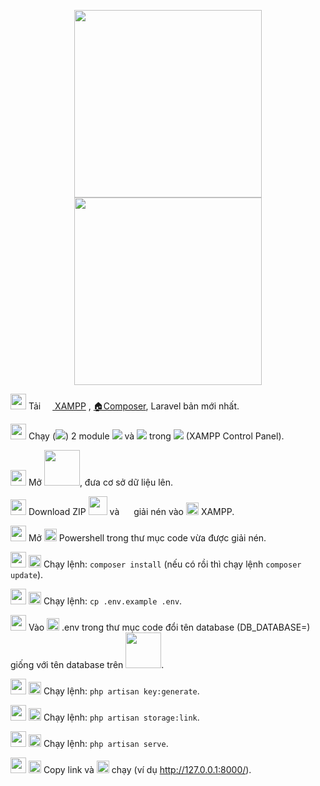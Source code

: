 <p align="center"><img src="https://media0.giphy.com/media/32mC2kXYWCsg0/giphy.gif" height="300"><img src="https://i.kym-cdn.com/entries/icons/original/000/022/255/tumblr_inline_o58r6dmSfe1suaed2_500.gif" height="300"></p>

<img src="https://img.shields.io/static/v1?label=&message=1&color=maroon" height="25"> Tải <a href="https://laravel.com" target="_blank"><img src="https://www.apachefriends.org/images/xampp-logo-ac950edf.svg" height="15" width="15"> XAMPP</a>
, [🏠Composer](https://getcomposer.org/download/), Laravel bản mới nhất.
 
<img src="https://img.shields.io/static/v1?label=&message=2&color=maroon" height="25"> Chạy (<img src="https://img.shields.io/static/v1?label=&message=Start&color=white">) 2 module <img src="https://img.shields.io/static/v1?label=&message=MySQL&color=white"> và <img src="https://img.shields.io/static/v1?label=&message=Apache&color=white"> trong <img src="https://img.shields.io/static/v1?label=&message=xampp-control.exe&color=orange"> (XAMPP Control Panel).
 
<img src="https://img.shields.io/static/v1?label=&message=3&color=maroon" height="25"> Mở <img src="https://upload.wikimedia.org/wikipedia/commons/9/95/PhpMyAdmin_logo.png" height="57">, đưa cơ sở dữ liệu lên.
 
<img src="https://img.shields.io/static/v1?label=&message=4&color=maroon" height="25"> Download ZIP <img src="https://img.shields.io/static/v1?label=&message=%20Code%E2%8F%B7%20&color=forestgreen" height="30"> và <img src="https://1.bp.blogspot.com/-6-vPdM5rU8A/W7LK84Feg-I/AAAAAAAACfI/iwW8lM-6WZkYW6Pl81JRBfDmqZ65vQJTQCLcBGAs/s0/hd_winrar_icon.png" height="15"> giải nén vào <img src="https://upload.wikimedia.org/wikipedia/commons/thumb/5/59/OneDrive_Folder_Icon.svg/2048px-OneDrive_Folder_Icon.svg.png" height="20"> XAMPP.
 
<img src="https://img.shields.io/static/v1?label=&message=5&color=maroon" height="25"> Mở <img src="https://cdn.iconscout.com/icon/free/png-256/powershell-3628993-3030218.png" height="20"> Powershell trong thư mục code vừa được giải nén.
 
<img src="https://img.shields.io/static/v1?label=&message=6&color=maroon" height="25"> <img src="https://cdn.iconscout.com/icon/free/png-256/powershell-3628993-3030218.png" height="20"> Chạy lệnh: `composer install` (nếu có rồi thì chạy lệnh `composer update`).
 
<img src="https://img.shields.io/static/v1?label=&message=7&color=maroon" height="25"> <img src="https://cdn.iconscout.com/icon/free/png-256/powershell-3628993-3030218.png" height="20"> Chạy lệnh: `cp .env.example .env`.
 
<img src="https://img.shields.io/static/v1?label=&message=8&color=maroon" height="25"> Vào <img src="https://files.softicons.com/download/application-icons/toolbar-icons-by-gentleface/png/512/document.png" height="20"> .env trong thư mục code đổi tên database (DB_DATABASE=) giống với tên database trên <img src="https://upload.wikimedia.org/wikipedia/commons/9/95/PhpMyAdmin_logo.png" height="57">.
 
<img src="https://img.shields.io/static/v1?label=&message=9&color=maroon" height="25"> <img src="https://cdn.iconscout.com/icon/free/png-256/powershell-3628993-3030218.png" height="20"> Chạy lệnh: `php artisan key:generate`.
 
<img src="https://img.shields.io/static/v1?label=&message=10&color=maroon" height="25"> <img src="https://cdn.iconscout.com/icon/free/png-256/powershell-3628993-3030218.png" height="20"> Chạy lệnh:  `php artisan storage:link`.
 
<img src="https://img.shields.io/static/v1?label=&message=11&color=maroon" height="25"> <img src="https://cdn.iconscout.com/icon/free/png-256/powershell-3628993-3030218.png" height="20"> Chạy lệnh:  `php artisan serve`.
 
<img src="https://img.shields.io/static/v1?label=&message=12&color=maroon" height="25"> <img src="https://cdn.iconscout.com/icon/free/png-256/powershell-3628993-3030218.png" height="20"> Copy link và <img src="https://upload.wikimedia.org/wikipedia/commons/8/87/Google_Chrome_icon_%282011%29.png" height="20"> chạy (ví dụ http://127.0.0.1:8000/).
